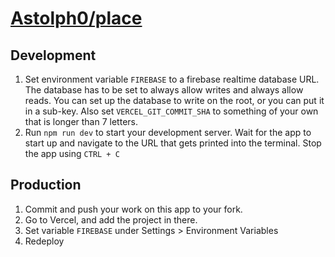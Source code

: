 # [Astolph0/place](https://place.mldkyt.com)

## Development

1. Set environment variable `FIREBASE` to a firebase realtime database URL.
The database has to be set to always allow writes and always allow reads.
You can set up the database to write on the root, or you can put it in a sub-key.
Also set `VERCEL_GIT_COMMIT_SHA` to something of your own that is longer than 7 letters.
2. Run `npm run dev` to start your development server.
Wait for the app to start up and navigate to the URL that gets printed into the terminal.
Stop the app using `CTRL + C`

## Production
1. Commit and push your work on this app to your fork.
2. Go to Vercel, and add the project in there.
3. Set variable `FIREBASE` under Settings > Environment Variables
4. Redeploy
